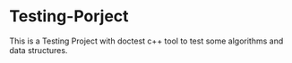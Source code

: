 # Testing-Porject
This is a Testing Project with doctest c++ tool to test some algorithms and data structures.
